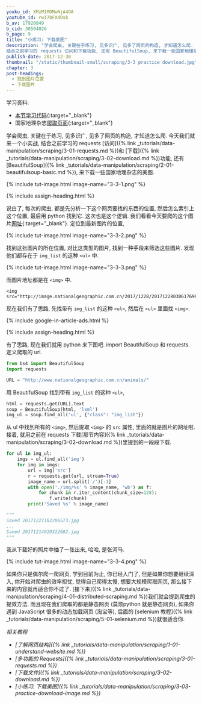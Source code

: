 ```yaml
---
youku_id: XMzM1MDMwNjA4OA
youtube_id: rwI7bFXdOsk
b_av: 17920849
b_cid: 30504026
b_page: 9
title: "小练习: 下载美图"
description: "学会爬虫, 关键在于练习, 见多识广, 见多了网页的构造, 才知道怎么爬. 今天我们就来一个小实战,
结合之前学习的 requests 访问和下载功能, 还有 BeautifulSoup, 来下载一些国家地理杂志的美图."
publish-date: 2017-12-30
thumbnail: "/static/thumbnail-small/scraping/3-3 practice download.jpg"
chapter: 3
post-headings:
  - 找到图片位置
  - 下载图片
---
```


学习资料:
  * [本节学习代码](https://github.com/MorvanZhou/easy-scraping-tutorial/blob/master/notebook/3-3-practice-download-images.ipynb){:target="_blank"}
  * 国家地理杂志[爬取页面](http://www.nationalgeographic.com.cn/animals/){:target="_blank"}


学会爬虫, 关键在于练习, 见多识广, 见多了网页的构造, 才知道怎么爬. 今天我们就来一个小实战,
结合之前学习的 requests [访问]({% link _tutorials/data-manipulation/scraping/3-01-requests.md %})和
[下载]({% link _tutorials/data-manipulation/scraping/3-02-download.md %})功能,
还有 [BeautifulSoup]({% link _tutorials/data-manipulation/scraping/2-01-beautifulsoup-basic.md %}), 来下载一些国家地理杂志的美图.


{% include tut-image.html image-name="3-3-1.png" %}



{% include assign-heading.html %}

说白了, 每次的爬虫, 都是先分析一下这个网页要找的东西的位置, 然后怎么索引上这个位置, 最后用 python 找到它.
这次也是这个逻辑. 我们看看今天要爬的这个图片[网址](http://www.nationalgeographic.com.cn/animals/){:target="_blank"}.
定位到最新图片的位置,

{% include tut-image.html image-name="3-3-2.png" %}

找到这张图片的所在位置, 对比这类型的图片, 找到一种手段来筛选这些图片. 发现他们都存在于 `img_list` 的这种 `<ul>` 中.

{% include tut-image.html image-name="3-3-3.png" %}

而图片地址都是在 `<img>` 中.

```
<img src="http://image.nationalgeographic.com.cn/2017/1228/20171228030617696.jpg">
```

现在我们有了思路, 先找带有 `img_list` 的这种 `<ul>`, 然后在 `<ul>` 里面找 `<img>`.


{% include google-in-article-ads.html %}









{% include assign-heading.html %}

有了思路, 现在我们就用 python 来下图吧. import BeautifulSoup 和 requests. 定义爬取的 url.

```python
from bs4 import BeautifulSoup
import requests

URL = "http://www.nationalgeographic.com.cn/animals/"
```

用 BeautifulSoup 找到带有 `img_list` 的这种 `<ul>`,

```python
html = requests.get(URL).text
soup = BeautifulSoup(html, 'lxml')
img_ul = soup.find_all('ul', {"class": "img_list"})
```

从 ul 中找到所有的 `<img>`, 然后提取 `<img>` 的 `src` 属性, 里面的就是图片的网址啦.
接着, 就用之前在 requests 下载[那节内容]({% link _tutorials/data-manipulation/scraping/3-02-download.md %})里提到的一段段下载.

```python
for ul in img_ul:
    imgs = ul.find_all('img')
    for img in imgs:
        url = img['src']
        r = requests.get(url, stream=True)
        image_name = url.split('/')[-1]
        with open('./img/%s' % image_name, 'wb') as f:
            for chunk in r.iter_content(chunk_size=128):
                f.write(chunk)
        print('Saved %s' % image_name)

"""
Saved 20171227102206573.jpg
...
Saved 20171214020322682.jpg
"""
```

我从下载好的照片中抽了一张出来, 哈哈, 是张河马.

{% include tut-image.html image-name="3-3-4.png" %}

如果你只是偶尔爬一爬网页, 学到目前为止, 你已经入门了, 但是如果你想要继续深入, 你开始对爬虫的效率担忧,
觉得自己爬得太慢, 想要大规模爬取网页, 那么接下来的内容就再适合你不过了.
[接下来]({% link _tutorials/data-manipulation/scraping/4-01-distributed-scraping.md %})我们就会提到爬虫的提效方法.
而且现在我们爬取的都是静态网页 (莫烦python 就是静态网页), 如果你遇到 JavaScript 很多的动态加载网页 (淘宝等),
后面的 [selenium 教程]({% link _tutorials/data-manipulation/scraping/5-01-selenium.md %})就很适合你.

*相关教程*

* *[了解网页结构]({% link _tutorials/data-manipulation/scraping/1-01-understand-website.md %})*
* *[多功能的 Requests]({% link _tutorials/data-manipulation/scraping/3-01-requests.md %})*
* *[下载文件]({% link _tutorials/data-manipulation/scraping/3-02-download.md %})*
* *[小练习: 下载美图]({% link _tutorials/data-manipulation/scraping/3-03-practice-download-image.md %})*